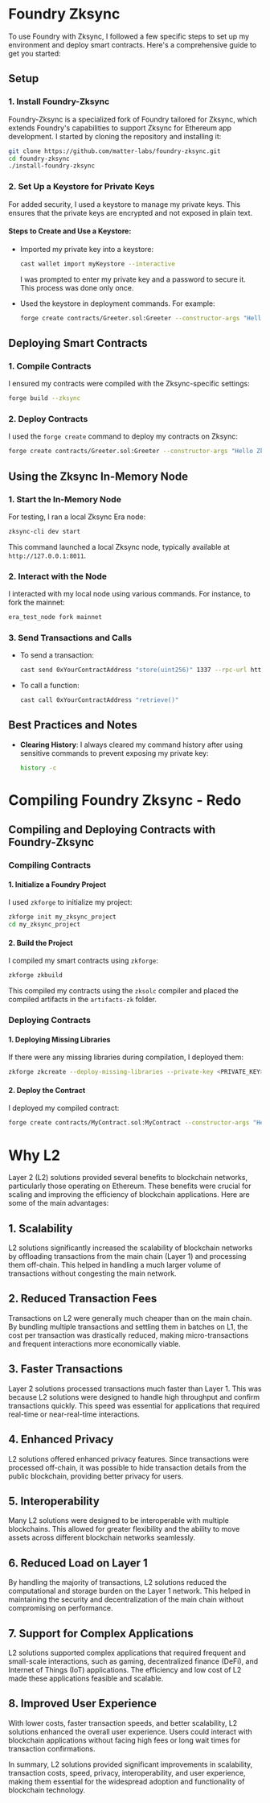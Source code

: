 # Foundry Zksync

To use Foundry with Zksync, I followed a few specific steps to set up my environment and deploy smart contracts. Here's a comprehensive guide to get you started:

## Setup

### 1. Install Foundry-Zksync
Foundry-Zksync is a specialized fork of Foundry tailored for Zksync, which extends Foundry's capabilities to support Zksync for Ethereum app development. I started by cloning the repository and installing it:
```bash
git clone https://github.com/matter-labs/foundry-zksync.git
cd foundry-zksync
./install-foundry-zksync
```

### 2. Set Up a Keystore for Private Keys
For added security, I used a keystore to manage my private keys. This ensures that the private keys are encrypted and not exposed in plain text.

#### Steps to Create and Use a Keystore:
- Imported my private key into a keystore:
  ```bash
  cast wallet import myKeystore --interactive
  ```
  I was prompted to enter my private key and a password to secure it. This process was done only once.

- Used the keystore in deployment commands. For example:
  ```bash
  forge create contracts/Greeter.sol:Greeter --constructor-args "Hello Zksync" --account myKeystore --rpc-url http://127.0.0.1:8545 --zksync
  ```

## Deploying Smart Contracts

### 1. Compile Contracts
I ensured my contracts were compiled with the Zksync-specific settings:
```bash
forge build --zksync
```

### 2. Deploy Contracts
I used the `forge create` command to deploy my contracts on Zksync:
```bash
forge create contracts/Greeter.sol:Greeter --constructor-args "Hello Zksync" --account myKeystore --rpc-url http://127.0.0.1:8545 --chain 260 --zksync
```

## Using the Zksync In-Memory Node

### 1. Start the In-Memory Node
For testing, I ran a local Zksync Era node:
```bash
zksync-cli dev start
```
This command launched a local Zksync node, typically available at `http://127.0.0.1:8011`.

### 2. Interact with the Node
I interacted with my local node using various commands. For instance, to fork the mainnet:
```bash
era_test_node fork mainnet
```

### 3. Send Transactions and Calls
- To send a transaction:
  ```bash
  cast send 0xYourContractAddress "store(uint256)" 1337 --rpc-url http://127.0.0.1:8545 --account myKeystore
  ```
- To call a function:
  ```bash
  cast call 0xYourContractAddress "retrieve()"
  ```

## Best Practices and Notes
- **Clearing History**: I always cleared my command history after using sensitive commands to prevent exposing my private key:
  ```bash
  history -c
  ```

# Compiling Foundry Zksync - Redo

## Compiling and Deploying Contracts with Foundry-Zksync

### Compiling Contracts

#### 1. Initialize a Foundry Project
I used `zkforge` to initialize my project:
```bash
zkforge init my_zksync_project
cd my_zksync_project
```

#### 2. Build the Project
I compiled my smart contracts using `zkforge`:
```bash
zkforge zkbuild
```
This compiled my contracts using the `zksolc` compiler and placed the compiled artifacts in the `artifacts-zk` folder.

### Deploying Contracts

#### 1. Deploying Missing Libraries
If there were any missing libraries during compilation, I deployed them:
```bash
zkforge zkcreate --deploy-missing-libraries --private-key <PRIVATE_KEY> --rpc-url <RPC_URL> --chain <CHAIN_ID>
```

#### 2. Deploy the Contract
I deployed my compiled contract:
```bash
forge create contracts/MyContract.sol:MyContract --constructor-args "Hello Zksync" --private-key <PRIVATE_KEY> --rpc-url <RPC_URL> --chain 260 --zksync
```

# Why L2

Layer 2 (L2) solutions provided several benefits to blockchain networks, particularly those operating on Ethereum. These benefits were crucial for scaling and improving the efficiency of blockchain applications. Here are some of the main advantages:

## 1. Scalability
L2 solutions significantly increased the scalability of blockchain networks by offloading transactions from the main chain (Layer 1) and processing them off-chain. This helped in handling a much larger volume of transactions without congesting the main network.

## 2. Reduced Transaction Fees
Transactions on L2 were generally much cheaper than on the main chain. By bundling multiple transactions and settling them in batches on L1, the cost per transaction was drastically reduced, making micro-transactions and frequent interactions more economically viable.

## 3. Faster Transactions
Layer 2 solutions processed transactions much faster than Layer 1. This was because L2 solutions were designed to handle high throughput and confirm transactions quickly. This speed was essential for applications that required real-time or near-real-time interactions.

## 4. Enhanced Privacy
L2 solutions offered enhanced privacy features. Since transactions were processed off-chain, it was possible to hide transaction details from the public blockchain, providing better privacy for users.

## 5. Interoperability
Many L2 solutions were designed to be interoperable with multiple blockchains. This allowed for greater flexibility and the ability to move assets across different blockchain networks seamlessly.

## 6. Reduced Load on Layer 1
By handling the majority of transactions, L2 solutions reduced the computational and storage burden on the Layer 1 network. This helped in maintaining the security and decentralization of the main chain without compromising on performance.

## 7. Support for Complex Applications
L2 solutions supported complex applications that required frequent and small-scale interactions, such as gaming, decentralized finance (DeFi), and Internet of Things (IoT) applications. The efficiency and low cost of L2 made these applications feasible and scalable.

## 8. Improved User Experience
With lower costs, faster transaction speeds, and better scalability, L2 solutions enhanced the overall user experience. Users could interact with blockchain applications without facing high fees or long wait times for transaction confirmations.

In summary, L2 solutions provided significant improvements in scalability, transaction costs, speed, privacy, interoperability, and user experience, making them essential for the widespread adoption and functionality of blockchain technology.
